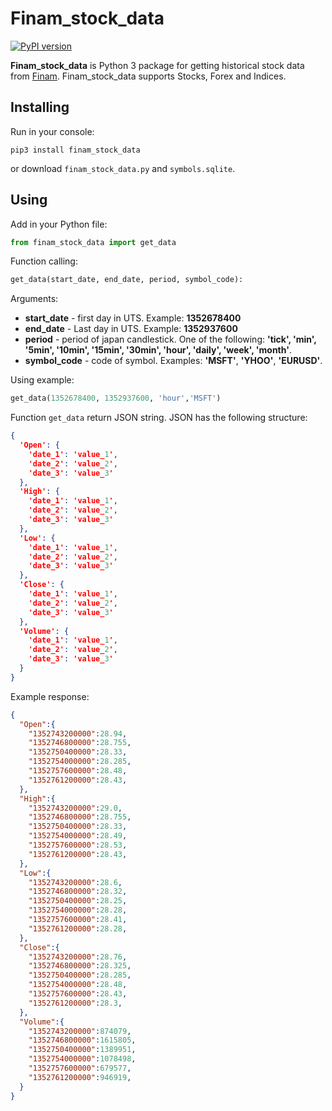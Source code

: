 # Finam_stock_data
[![PyPI version](https://badge.fury.io/py/finam_stock_data.svg)](https://badge.fury.io/py/finam_stock_data)

**Finam_stock_data** is Python 3 package for getting historical stock data from [Finam](http://www.finam.ru/). Finam_stock_data supports Stocks, Forex and Indices.

## Installing
Run in your console:
```
pip3 install finam_stock_data
```
or download `finam_stock_data.py` and `symbols.sqlite`. 

## Using
Add in your Python file:
```python
from finam_stock_data import get_data
```
Function calling:
```python
get_data(start_date, end_date, period, symbol_code):
```
Arguments:
* **start_date** - first day in UTS. Example: **1352678400**
* **end_date** - Last day in UTS. Example: **1352937600**
* **period** - period of japan candlestick. One of the following: **'tick', 'min', '5min', '10min', '15min', '30min', 'hour', 'daily', 'week', 'month'**.
* **symbol_code** - code of symbol. Examples: **'MSFT'**, **'YHOO'**, **'EURUSD'**.

Using example:
```python
get_data(1352678400, 1352937600, 'hour','MSFT')
```

Function `get_data` return JSON string. JSON has the following structure:
```json
{
  'Open': {
    'date_1': 'value_1',
    'date_2': 'value_2',
    'date_3': 'value_3'
  },
  'High': {
    'date_1': 'value_1',
    'date_2': 'value_2',
    'date_3': 'value_3'
  },
  'Low': {
    'date_1': 'value_1',
    'date_2': 'value_2',
    'date_3': 'value_3'
  },
  'Close': {
    'date_1': 'value_1',
    'date_2': 'value_2',
    'date_3': 'value_3'
  },
  'Volume': {
    'date_1': 'value_1',
    'date_2': 'value_2',
    'date_3': 'value_3'
  }
}
```
Example response:
```json
{
  "Open":{
    "1352743200000":28.94,
    "1352746800000":28.755,
    "1352750400000":28.33,
    "1352754000000":28.285,
    "1352757600000":28.48,
    "1352761200000":28.43,
  },
  "High":{
    "1352743200000":29.0,
    "1352746800000":28.755,
    "1352750400000":28.33,
    "1352754000000":28.49,
    "1352757600000":28.53,
    "1352761200000":28.43,
  },
  "Low":{
    "1352743200000":28.6,
    "1352746800000":28.32,
    "1352750400000":28.25,
    "1352754000000":28.28,
    "1352757600000":28.41,
    "1352761200000":28.28,
  },
  "Close":{
    "1352743200000":28.76,
    "1352746800000":28.325,
    "1352750400000":28.285,
    "1352754000000":28.48,
    "1352757600000":28.43,
    "1352761200000":28.3,
  },
  "Volume":{
    "1352743200000":874079,
    "1352746800000":1615805,
    "1352750400000":1389951,
    "1352754000000":1078498,
    "1352757600000":679577,
    "1352761200000":946919,
  }
}
```
